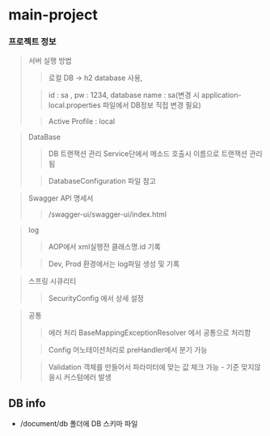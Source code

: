 # main-project

### 프로젝트 정보
> 서버 실행 방법
> > 로컬 DB -> h2 database 사용, 
> 
> > id : sa , pw : 1234, database name : sa(변경 시 application-local.properties 파일에서 DB정보 직접 변경 필요)
> 
> > Active Profile : local 


> DataBase
> > DB 트랜잭션 관리 Service단에서 메소드 호출시 이름으로 트랜잭션 관리됨
> 
> > DatabaseConfiguration 파일 참고

> Swagger API 명세서
> > /swagger-ui/swagger-ui/index.html 

> log
> > AOP에서 xml실행전 클래스명.id 기록
> 
> > Dev, Prod 환경에서는 log파일 생성 및 기록

> 스프링 시큐리티
> > SecurityConfig 에서 상세 설정

> 공통
> > 에러 처리 BaseMappingExceptionResolver 에서 공통으로 처리함
>
> > Config 어노테이션처리로 preHandler에서 분기 가능
> 
> > Validation 객체를 만들어서 파라미터에 맞는 값 체크 가능 - 기준 맞지않을시 커스텀에러 발생

## DB info
- /document/db 폴더에 DB 스키마 파일


